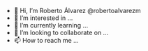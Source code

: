 - 👋 Hi, I’m Roberto Álvarez @robertoalvarezm
- 👀 I’m interested in ...
- 🌱 I’m currently learning ...
- 💞️ I’m looking to collaborate on ...
- 📫 How to reach me ...

<!---
robertoalvarezm/robertoalvarezm is a ✨ special ✨ repository because its `README.md` (this file) appears on your GitHub profile.
You can click the Preview link to take a look at your changes.
--->
